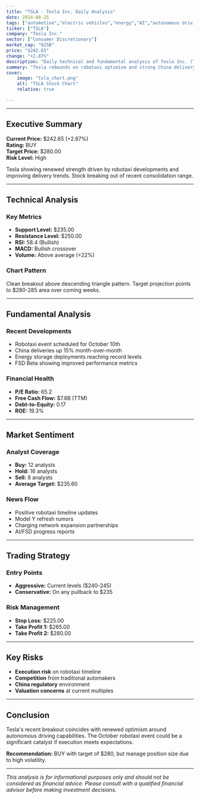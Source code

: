 ```yaml
---
title: "TSLA - Tesla Inc. Daily Analysis" 
date: 2024-08-25
tags: ["automotive","electric vehicles","energy","AI","autonomous driving"]
ticker: ["TSLA"]
company: "Tesla Inc."
sector: ["Consumer Discretionary"]
market_cap: "825B"
price: "$242.65"
change: "+2.87%"
description: "Daily technical and fundamental analysis of Tesla Inc. (TSLA) stock performance, market sentiment, and trading recommendations." 
summary: "Tesla rebounds on robotaxi optimism and strong China delivery data. Technical breakout above $240 suggests further upside potential." 
cover:
    image: "tsla_chart.png"
    alt: "TSLA Stock Chart"
    relative: true

---
```


---

## Executive Summary

**Current Price:** $242.65 (+2.87%)  
**Rating:** BUY  
**Target Price:** $280.00  
**Risk Level:** High  

Tesla showing renewed strength driven by robotaxi developments and improving delivery trends. Stock breaking out of recent consolidation range.

---

## Technical Analysis

### Key Metrics
- **Support Level:** $235.00
- **Resistance Level:** $250.00
- **RSI:** 58.4 (Bullish)
- **MACD:** Bullish crossover
- **Volume:** Above average (+22%)

### Chart Pattern
Clean breakout above descending triangle pattern. Target projection points to $280-285 area over coming weeks.

---

## Fundamental Analysis

### Recent Developments
- Robotaxi event scheduled for October 10th
- China deliveries up 15% month-over-month
- Energy storage deployments reaching record levels
- FSD Beta showing improved performance metrics

### Financial Health
- **P/E Ratio:** 65.2
- **Free Cash Flow:** $7.8B (TTM)
- **Debt-to-Equity:** 0.17
- **ROE:** 19.3%

---

## Market Sentiment

### Analyst Coverage
- **Buy:** 12 analysts
- **Hold:** 16 analysts  
- **Sell:** 8 analysts
- **Average Target:** $235.60

### News Flow
- Positive robotaxi timeline updates
- Model Y refresh rumors
- Charging network expansion partnerships
- AI/FSD progress reports

---

## Trading Strategy

### Entry Points
- **Aggressive:** Current levels ($240-245)
- **Conservative:** On any pullback to $235

### Risk Management
- **Stop Loss:** $225.00
- **Take Profit 1:** $265.00
- **Take Profit 2:** $280.00

---

## Key Risks

- **Execution risk** on robotaxi timeline
- **Competition** from traditional automakers
- **China regulatory** environment
- **Valuation concerns** at current multiples

---

## Conclusion

Tesla's recent breakout coincides with renewed optimism around autonomous driving capabilities. The October robotaxi event could be a significant catalyst if execution meets expectations.

**Recommendation:** BUY with target of $280, but manage position size due to high volatility.

---

*This analysis is for informational purposes only and should not be considered as financial advice. Please consult with a qualified financial advisor before making investment decisions.*